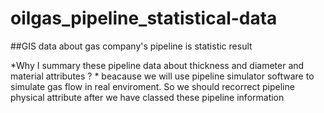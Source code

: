 # oilgas_pipeline_statistical-data
##GIS data about gas company's pipeline is statistic result  

*Why I summary these pipeline data about thickness and diameter and material attributes ? *
beacause we will use pipeline simulator software to simulate gas flow in real enviroment. 
So we should recorrect pipeline physical attribute after we have classed these pipeline information 

